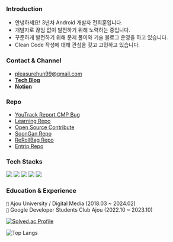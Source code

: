 ### **Introduction**

- 안녕하세요! 3년차 Android 개발자 전희훈입니다.
- 개발자로 끊임 없이 발전하기 위해 노력하는 중입니다.
- 꾸준하게 발전하기 위해 문제 풀이와 기술 블로그 운영을 하고 있습니다.
- Clean Code 작성에 대해 관심을 갖고 고민하고 있습니다.

### **Contact & Channel**

- pleasurehun99@gmail.com
- **[Tech Blog](https://citytexi.tistory.com/)**
- **[Notion](https://pleasurehun99.notion.site/)**

### **Repo**
- [YouTrack Report CMP Bug](https://github.com/citytexi/cmpDialogBug)
- [Learning Repo](https://github.com/citytexi/daily)
- [Open Source Contribute](https://github.com/adamglin0/compose-shadow)
- [SoonGan Repo](https://github.com/captures-2024/soongan-android)
- [ReRollBag Repo](https://github.com/ReRollBag/ReRollBag-Android)
- [Entrip Repo](https://github.com/Entrip-Ajou/Entrip-Android)

### **Tech Stacks**
<div>
  <img src="https://img.shields.io/badge/Android-3DDC84?style=for-the-badge&logo=android&logoColor=white"> 
  <img src="https://img.shields.io/badge/Kotlin-7F52FF?style=for-the-badge&logo=kotlin&logoColor=white"> 
  <img src="https://img.shields.io/badge/Java-11B48A?style=for-the-badge&logo=java&logoColor=white">
  <img src="https://img.shields.io/badge/Jetpack-4285F4?style=for-the-badge&logo=jetpack-compose&logoColor=white"> 
  <img src="https://img.shields.io/badge/Firebase-FFCA28?style=for-the-badge&logo=firebase&logoColor=white">

### **Education & Experience**
```🏫``` Ajou University / Digital Media (2018.03 ~ 2024.02)<br/>
```🏫``` Google Developer Students Club Ajou (2022.10 ~ 2023.10)<br/>

[![Solved.ac Profile](http://mazassumnida.wtf/api/generate_badge?boj=huihun66)](https://solved.ac/huihun66)


![Top Langs](https://github-readme-stats.vercel.app/api/top-langs/?username=citytexi&layout=compact&custom_title=Most&nbsp;Used&nbsp;Languages&bg_color=30,b3bfff,ccdaff&title_color=fff&text_color=fff&&hide=makefile,HTML)
